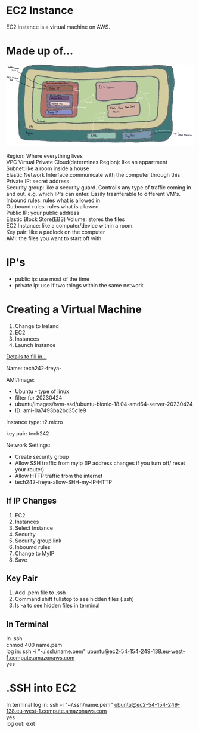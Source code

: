 # EC2 Instance

EC2 instance is a virtual machine on AWS.

# Made up of...

![ec2.png](../ReadMeImages/ec2.png)

Region: Where everything lives<br>
VPC Virtual Private Cloud(determines Region): like an appartment<br>
Subnet:like a room inside a house<br>
Elastic Network Interface:communicate with the computer through this<br>
Private IP: secret address<br>
Security group: like a security guard. Controlls any type of traffic coming in and out. e.g. which IP's can enter. Easily trasnferable to different VM's.<br>
Inbound rules: rules what is allowed in<br>
Outbound rules: rules what is allowed <br>
Public IP: your public address<br>
Elastic Block Store(EBS) Volume: stores the files<br>
EC2 Instance: like a computer/device within a room.<br>
Key pair: like a padlock on the computer<br>
AMI: the files you want to start off with.<br>

# IP's

- public ip: use most of the time
- private ip: use if two things within the same network

# Creating a Virtual Machine

1. Change to Ireland<br>
2. EC2<br>
3. Instances<br>
4. Launch Instance<br>


<u>Details to fill in...</u>

Name: tech242-freya-

AMI/Image:<br>
- Ubuntu - type of linux<br>
- filter for 20230424<br>
- ubuntu/images/hvm-ssd/ubuntu-bionic-18.04-amd64-server-20230424<br>
- ID: ami-0a7493ba2bc35c1e9

Instance type: t2.micro

key pair: tech242

Network Settings:<br>
- Create security group<br>
- Allow SSH traffic from myip (IP address changes if you turn off/ reset your router)<br>
- Allow HTTP traffic from the internet<br>
- tech242-freya-allow-SHH-my-IP-HTTP

## If IP Changes

1. EC2<br>
2. Instances<br>
3. Select Instance<br>
4. Security<br>
5. Security group link<br>
6. Inboumd rules<br>
7. Change to MyIP<br>
8. Save<br>


## Key Pair

1. Add .pem file to .ssh<br>
2. Command shift fullstop to see hidden files (.ssh)<br>
3. ls -a to see hidden files in terminal

## In Terminal
In .ssh<br>
chmod 400 name.pem<br>
log in: ssh -i "~/.ssh/name.pem" ubuntu@ec2-54-154-249-138.eu-west-1.compute.amazonaws.com<br>
yes<br>

# .SSH into EC2

In terminal
log in: ssh -i "~/.ssh/name.pem" ubuntu@ec2-54-154-249-138.eu-west-1.compute.amazonaws.com<br>
yes<br>
log out: exit







